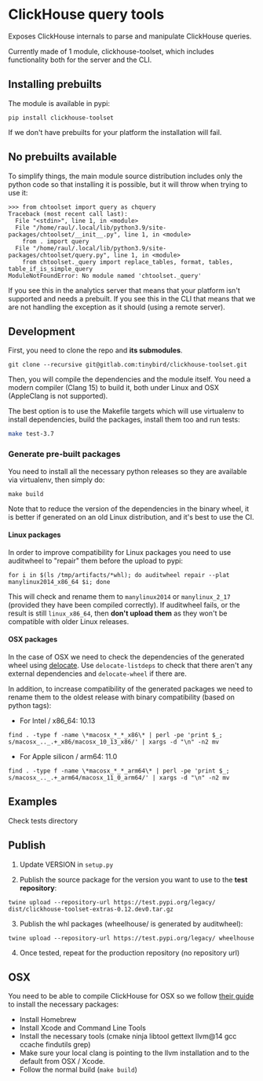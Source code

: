 # ClickHouse query tools

Exposes ClickHouse internals to parse and manipulate ClickHouse queries.

Currently made of 1 module, clickhouse-toolset, which includes functionality both for the server and the CLI.

## Installing prebuilts

The module is available in pypi:

```
pip install clickhouse-toolset
```

If we don't have prebuilts for your platform the installation will fail.

## No prebuilts available

To simplify things, the main module source distribution includes only the python code so that installing it is possible,
but it will throw when trying to use it:

```
>>> from chtoolset import query as chquery
Traceback (most recent call last):
  File "<stdin>", line 1, in <module>
  File "/home/raul/.local/lib/python3.9/site-packages/chtoolset/__init__.py", line 1, in <module>
    from . import query
  File "/home/raul/.local/lib/python3.9/site-packages/chtoolset/query.py", line 1, in <module>
    from chtoolset._query import replace_tables, format, tables, table_if_is_simple_query
ModuleNotFoundError: No module named 'chtoolset._query'
```

If you see this in the analytics server that means that your platform isn't supported and needs a prebuilt. If you see
this in the CLI that means that we are not handling the exception as it should (using a remote server).

## Development

First, you need to clone the repo and **its submodules**.

```
git clone --recursive git@gitlab.com:tinybird/clickhouse-toolset.git
```

Then, you will compile the dependencies and the module itself. You need a modern compiler (Clang 15) to build it, both under Linux and OSX (AppleClang is not supported).

The best option is to use the Makefile targets which will use virtualenv to install dependencies, build the packages, install them too and run tests:

```bash
make test-3.7
```

### Generate pre-built packages

You need to install all the necessary python releases so they are available via virtualenv, then simply do:

```
make build
```

Note that to reduce the version of the dependencies in the binary wheel, it is better if generated on an old Linux distribution, and it's best to use the CI.

#### Linux packages

In order to improve compatibility for Linux packages you need to use auditwheel to "repair" them  before the upload to pypi:

```
for i in $(ls /tmp/artifacts/*whl); do auditwheel repair --plat manylinux2014_x86_64 $i; done
```

This will check and rename them to `manylinux2014` or `manylinux_2_17` (provided they have been compiled correctly). If auditwheel fails, or the result is still `linux_x86_64`, then **don't upload them** as they won't be compatible with older Linux releases.

#### OSX packages

In the case of OSX we need to check the dependencies of the generated wheel using [delocate](https://github.com/matthew-brett/delocate). Use `delocate-listdeps` to check that there aren't any external dependencies and `delocate-wheel` if there are.

In addition, to increase compatibility of the generated packages we need to rename them to the oldest release with binary compatibility (based on python tags):

* For Intel / x86_64: 10.13
```
find . -type f -name \*macosx_*_*_x86\* | perl -pe 'print $_; s/macosx_.._.+_x86/macosx_10_13_x86/' | xargs -d "\n" -n2 mv
```

* For Apple silicon / arm64: 11.0
```
find . -type f -name \*macosx_*_*_arm64\* | perl -pe 'print $_; s/macosx_.._.+_arm64/macosx_11_0_arm64/' | xargs -d "\n" -n2 mv
```


## Examples

Check tests directory

## Publish

1. Update VERSION in `setup.py`

2. Publish the source package for the version you want to use to the **test repository**:

```
twine upload --repository-url https://test.pypi.org/legacy/ dist/clickhouse-toolset-extras-0.12.dev0.tar.gz
```

3. Publish the whl packages (wheelhouse/ is generated by auditwheel):

```
twine upload --repository-url https://test.pypi.org/legacy/ wheelhouse
```

4. Once tested, repeat for the production repository (no repository url)


## OSX

You need to be able to compile ClickHouse for OSX so we follow [their guide](https://github.com/ClickHouse/ClickHouse/blob/master/docs/en/development/build-osx.md) to install the necessary packages:

* Install Homebrew
* Install Xcode and Command Line Tools
* Install the necessary tools (cmake ninja libtool gettext llvm@14 gcc ccache findutils grep)
* Make sure your local clang is pointing to the llvm installation and to the default from OSX / Xcode.
* Follow the normal build (`make build`)
